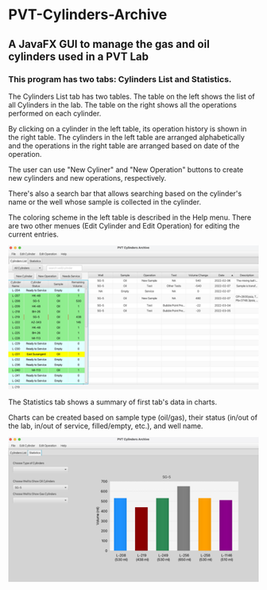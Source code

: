 # PVT-Cylinders-Archive
## A JavaFX GUI to manage the gas and oil cylinders used in a PVT Lab
### This program has two tabs: Cylinders List and Statistics.
The Cylinders List tab has two tables. The table on the left shows the list of all Cylinders in the lab. The table on the right shows all the operations performed on each cylinder. 

By clicking on a cylinder in the left table, its operation history is shown in the right table. The cylinders in the left table are arranged alphabetically and the operations in the right table are arranged based on date of the operation.

The user can use "New Cyliner" and "New Operation" buttons to create new cylinders and new operations, respectively. 

There's also a search bar that allows searching based on the cylinder's name or the well whose sample is collected in the cylinder.

The coloring scheme in the left table is described in the Help menu. There are two other menues (Edit Cylinder and Edit Operation) for editing the current entries.

![Tab1 image](https://github.com/ca-sajad/PVT-Cylinders-Archive/blob/main/Cylinders%20List%20Tab%20Screenshot.png)

The Statistics tab shows a summary of first tab's data in charts. 

Charts can be created based on sample type (oil/gas), their status (in/out of the lab, in/out of service, filled/empty, etc.), and well name.

![Tab2 image](https://github.com/ca-sajad/PVT-Cylinders-Archive/blob/main/Statistics%20Tab%20Screenshot.png)
